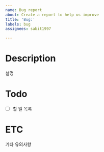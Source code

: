 ```yaml
---
name: Bug report
about: Create a report to help us improve
title: 'Bug:'
labels: bug
assignees: sabit1997

---
```


# Description
설명

# Todo
-[ ] 할 일 목록

# ETC
기타 유의사항

